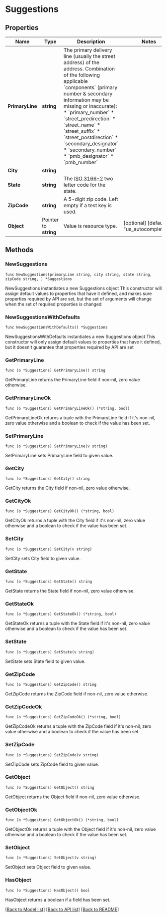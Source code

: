 # Suggestions

## Properties

Name | Type | Description | Notes
------------ | ------------- | ------------- | -------------
**PrimaryLine** | **string** | The primary delivery line (usually the street address) of the address. Combination of the following applicable &#x60;components&#x60; (primary number &amp; secondary information may be missing or inaccurate): * &#x60;primary_number&#x60; * &#x60;street_predirection&#x60; * &#x60;street_name&#x60; * &#x60;street_suffix&#x60; * &#x60;street_postdirection&#x60; * &#x60;secondary_designator&#x60; * &#x60;secondary_number&#x60; * &#x60;pmb_designator&#x60; * &#x60;pmb_number&#x60;  | 
**City** | **string** |  | 
**State** | **string** | The [ISO 3166-2](https://en.wikipedia.org/wiki/ISO_3166-2) two letter code for the state.  | 
**ZipCode** | **string** | A 5-digit zip code. Left empty if a test key is used. | 
**Object** | Pointer to **string** | Value is resource type. | [optional] [default to "us_autocompletion"]

## Methods

### NewSuggestions

`func NewSuggestions(primaryLine string, city string, state string, zipCode string, ) *Suggestions`

NewSuggestions instantiates a new Suggestions object
This constructor will assign default values to properties that have it defined,
and makes sure properties required by API are set, but the set of arguments
will change when the set of required properties is changed

### NewSuggestionsWithDefaults

`func NewSuggestionsWithDefaults() *Suggestions`

NewSuggestionsWithDefaults instantiates a new Suggestions object
This constructor will only assign default values to properties that have it defined,
but it doesn't guarantee that properties required by API are set

### GetPrimaryLine

`func (o *Suggestions) GetPrimaryLine() string`

GetPrimaryLine returns the PrimaryLine field if non-nil, zero value otherwise.

### GetPrimaryLineOk

`func (o *Suggestions) GetPrimaryLineOk() (*string, bool)`

GetPrimaryLineOk returns a tuple with the PrimaryLine field if it's non-nil, zero value otherwise
and a boolean to check if the value has been set.

### SetPrimaryLine

`func (o *Suggestions) SetPrimaryLine(v string)`

SetPrimaryLine sets PrimaryLine field to given value.


### GetCity

`func (o *Suggestions) GetCity() string`

GetCity returns the City field if non-nil, zero value otherwise.

### GetCityOk

`func (o *Suggestions) GetCityOk() (*string, bool)`

GetCityOk returns a tuple with the City field if it's non-nil, zero value otherwise
and a boolean to check if the value has been set.

### SetCity

`func (o *Suggestions) SetCity(v string)`

SetCity sets City field to given value.


### GetState

`func (o *Suggestions) GetState() string`

GetState returns the State field if non-nil, zero value otherwise.

### GetStateOk

`func (o *Suggestions) GetStateOk() (*string, bool)`

GetStateOk returns a tuple with the State field if it's non-nil, zero value otherwise
and a boolean to check if the value has been set.

### SetState

`func (o *Suggestions) SetState(v string)`

SetState sets State field to given value.


### GetZipCode

`func (o *Suggestions) GetZipCode() string`

GetZipCode returns the ZipCode field if non-nil, zero value otherwise.

### GetZipCodeOk

`func (o *Suggestions) GetZipCodeOk() (*string, bool)`

GetZipCodeOk returns a tuple with the ZipCode field if it's non-nil, zero value otherwise
and a boolean to check if the value has been set.

### SetZipCode

`func (o *Suggestions) SetZipCode(v string)`

SetZipCode sets ZipCode field to given value.


### GetObject

`func (o *Suggestions) GetObject() string`

GetObject returns the Object field if non-nil, zero value otherwise.

### GetObjectOk

`func (o *Suggestions) GetObjectOk() (*string, bool)`

GetObjectOk returns a tuple with the Object field if it's non-nil, zero value otherwise
and a boolean to check if the value has been set.

### SetObject

`func (o *Suggestions) SetObject(v string)`

SetObject sets Object field to given value.

### HasObject

`func (o *Suggestions) HasObject() bool`

HasObject returns a boolean if a field has been set.


[[Back to Model list]](../README.md#documentation-for-models) [[Back to API list]](../README.md#documentation-for-api-endpoints) [[Back to README]](../README.md)


